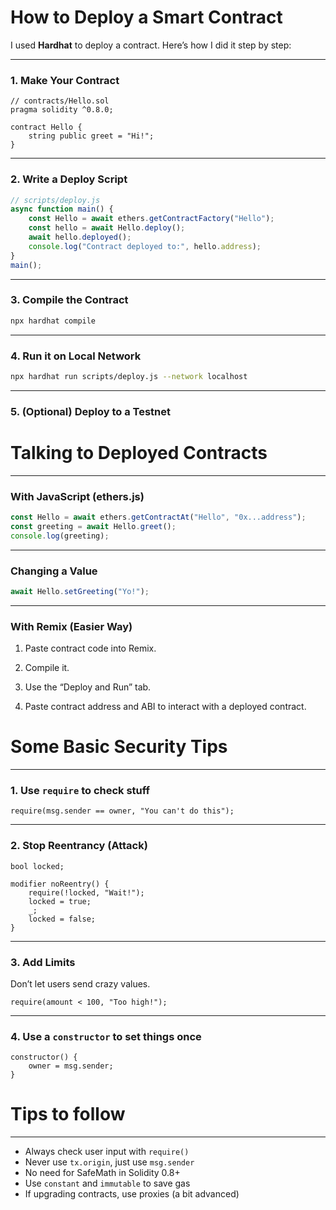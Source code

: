 # How to Deploy a Smart Contract

I used **Hardhat** to deploy a contract. Here’s how I did it step by step:

---

### 1. Make Your Contract

```solidity
// contracts/Hello.sol
pragma solidity ^0.8.0;

contract Hello {
    string public greet = "Hi!";
}
```

---

### 2. Write a Deploy Script

```js
// scripts/deploy.js
async function main() {
    const Hello = await ethers.getContractFactory("Hello");
    const hello = await Hello.deploy();
    await hello.deployed();
    console.log("Contract deployed to:", hello.address);
}
main();
```

---

### 3. Compile the Contract

```bash
npx hardhat compile
```

---

### 4. Run it on Local Network

```bash
npx hardhat run scripts/deploy.js --network localhost
```

---

### 5. (Optional) Deploy to a Testnet
# Talking to Deployed Contracts

---

### With JavaScript (ethers.js)

```js
const Hello = await ethers.getContractAt("Hello", "0x...address");
const greeting = await Hello.greet();
console.log(greeting);
```

---

### Changing a Value

```js
await Hello.setGreeting("Yo!");
```

---

### With Remix (Easier Way)

1. Paste contract code into Remix.
    
2. Compile it.
    
3. Use the “Deploy and Run” tab.
    
4. Paste contract address and ABI to interact with a deployed contract.

# Some Basic Security Tips

---

### 1. Use `require` to check stuff

```solidity
require(msg.sender == owner, "You can't do this");
```

---

### 2. Stop Reentrancy (Attack)

```solidity
bool locked;

modifier noReentry() {
    require(!locked, "Wait!");
    locked = true;
    _;
    locked = false;
}
```

---

### 3. Add Limits

Don’t let users send crazy values.

```solidity
require(amount < 100, "Too high!");
```

---

### 4. Use a `constructor` to set things once

```solidity
constructor() {
    owner = msg.sender;
}
```

# Tips to follow

---

- Always check user input with `require()`  
- Never use `tx.origin`, just use `msg.sender`
- No need for SafeMath in Solidity 0.8+  
- Use `constant` and `immutable` to save gas 
- If upgrading contracts, use proxies (a bit advanced)
